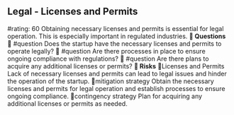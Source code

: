 

## Legal - Licenses and Permits
#rating: 60
Obtaining necessary licenses and permits is essential for legal operation. This is especially important in regulated industries.
**💭 Questions**
💭 #question Does the startup have the necessary licenses and permits to operate legally?
 💭 #question Are there processes in place to ensure ongoing compliance with regulations?
 💭 #question Are there plans to acquire any additional licenses or permits?
**🚨 Risks**
🚨Licenses and Permits
Lack of necessary licenses and permits can lead to legal issues and hinder the operation of the startup.
🚨mitigation strategy
Obtain the necessary licenses and permits for legal operation and establish processes to ensure ongoing compliance.
🚨contingency strategy
Plan for acquiring any additional licenses or permits as needed.




